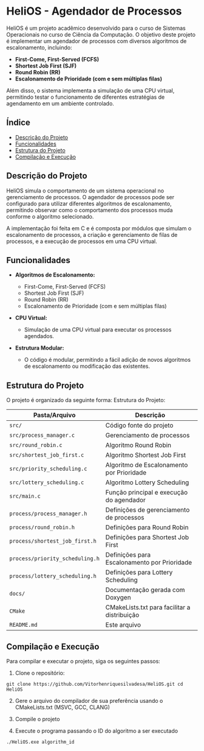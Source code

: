 # **HeliOS - Agendador de Processos**

HeliOS é um projeto acadêmico desenvolvido para o curso de Sistemas Operacionais no curso de Ciência da Computação. O objetivo deste projeto é implementar um agendador de processos com diversos algoritmos de escalonamento, incluindo:

- **First-Come, First-Served (FCFS)**
- **Shortest Job First (SJF)**
- **Round Robin (RR)**
- **Escalonamento de Prioridade (com e sem múltiplas filas)**

Além disso, o sistema implementa a simulação de uma CPU virtual, permitindo testar o funcionamento de diferentes estratégias de agendamento em um ambiente controlado.

## **Índice**

- [Descrição do Projeto](#descrição-do-projeto)
- [Funcionalidades](#funcionalidades)
- [Estrutura do Projeto](#estrutura-do-projeto)
- [Compilação e Execução](#compilação-e-execução)

## **Descrição do Projeto**

HeliOS simula o comportamento de um sistema operacional no gerenciamento de processos. O agendador de processos pode ser configurado para utilizar diferentes algoritmos de escalonamento, permitindo observar como o comportamento dos processos muda conforme o algoritmo selecionado.

A implementação foi feita em C e é composta por módulos que simulam o escalonamento de processos, a criação e gerenciamento de filas de processos, e a execução de processos em uma CPU virtual.

## **Funcionalidades**

- **Algoritmos de Escalonamento:**
  - First-Come, First-Served (FCFS)
  - Shortest Job First (SJF)
  - Round Robin (RR)
  - Escalonamento de Prioridade (com e sem múltiplas filas)
  
- **CPU Virtual:**
  - Simulação de uma CPU virtual para executar os processos agendados.
  
- **Estrutura Modular:**
  - O código é modular, permitindo a fácil adição de novos algoritmos de escalonamento ou modificação das existentes.

## **Estrutura do Projeto**

O projeto é organizado da seguinte forma:
Estrutura do Projeto:

| Pasta/Arquivo                 | Descrição                                                            |
|-------------------------------|----------------------------------------------------------------------|
| `src/`                         | Código fonte do projeto                                               |
| `src/process_manager.c`        | Gerenciamento de processos                                            |
| `src/round_robin.c`            | Algoritmo Round Robin                                                 |
| `src/shortest_job_first.c`     | Algoritmo Shortest Job First                                          |
| `src/priority_scheduling.c`    | Algoritmo de Escalonamento por Prioridade                             |
| `src/lottery_scheduling.c`     | Algoritmo Lottery Scheduling                                          |
| `src/main.c`                   | Função principal e execução do agendador                              |
| `process/process_manager.h`    | Definições de gerenciamento de processos                              |
| `process/round_robin.h`        | Definições para Round Robin                                           |
| `process/shortest_job_first.h` | Definições para Shortest Job First                                    |
| `process/priority_scheduling.h`| Definições para Escalonamento por Prioridade                         |
| `process/lottery_scheduling.h` | Definições para Lottery Scheduling                                    |
| `docs/`                        | Documentação gerada com Doxygen                                       |
| `CMake`                     | CMakeLists.txt para facilitar a distribuição |
| `README.md`                    | Este arquivo                                                         |


## **Compilação e Execução**

Para compilar e executar o projeto, siga os seguintes passos:

1. Clone o repositório:

```shell
git clone https://github.com/Vitorhenriquesilvadesa/HeliOS.git cd HeliOS
```

2. Gere o arquivo do compilador de sua preferência usando o CMakeLists.txt (MSVC, GCC, CLANG)

3. Compile o projeto

4. Execute o programa passando o ID do algoritmo a ser executado

```shell
./HeliOS.exe algorithm_id
```